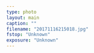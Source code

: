 ```yaml
---
type: photo
layout: main
caption: ""
filename: "20171116215018.jpg"
fstop: "Unknown"
exposure: "Unknown"
---
```

